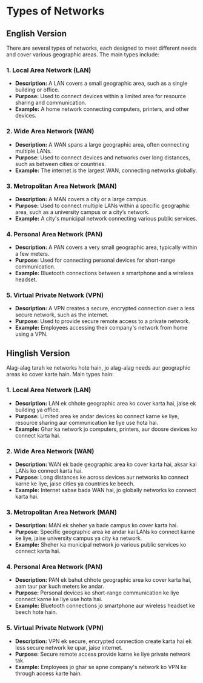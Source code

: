 # Types of Networks

## English Version

There are several types of networks, each designed to meet different needs and cover various geographic areas. The main types include:

### 1. Local Area Network (LAN)

- **Description:** A LAN covers a small geographic area, such as a single building or office.
- **Purpose:** Used to connect devices within a limited area for resource sharing and communication.
- **Example:** A home network connecting computers, printers, and other devices.

### 2. Wide Area Network (WAN)

- **Description:** A WAN spans a large geographic area, often connecting multiple LANs.
- **Purpose:** Used to connect devices and networks over long distances, such as between cities or countries.
- **Example:** The internet is the largest WAN, connecting networks globally.

### 3. Metropolitan Area Network (MAN)

- **Description:** A MAN covers a city or a large campus.
- **Purpose:** Used to connect multiple LANs within a specific geographic area, such as a university campus or a city’s network.
- **Example:** A city's municipal network connecting various public services.

### 4. Personal Area Network (PAN)

- **Description:** A PAN covers a very small geographic area, typically within a few meters.
- **Purpose:** Used for connecting personal devices for short-range communication.
- **Example:** Bluetooth connections between a smartphone and a wireless headset.

### 5. Virtual Private Network (VPN)

- **Description:** A VPN creates a secure, encrypted connection over a less secure network, such as the internet.
- **Purpose:** Used to provide secure remote access to a private network.
- **Example:** Employees accessing their company's network from home using a VPN.

## Hinglish Version

Alag-alag tarah ke networks hote hain, jo alag-alag needs aur geographic areas ko cover karte hain. Main types hain:

### 1. Local Area Network (LAN)

- **Description:** LAN ek chhote geographic area ko cover karta hai, jaise ek building ya office.
- **Purpose:** Limited area ke andar devices ko connect karne ke liye, resource sharing aur communication ke liye use hota hai.
- **Example:** Ghar ka network jo computers, printers, aur doosre devices ko connect karta hai.

### 2. Wide Area Network (WAN)

- **Description:** WAN ek bade geographic area ko cover karta hai, aksar kai LANs ko connect karta hai.
- **Purpose:** Long distances ke across devices aur networks ko connect karne ke liye, jaise cities ya countries ke beech.
- **Example:** Internet sabse bada WAN hai, jo globally networks ko connect karta hai.

### 3. Metropolitan Area Network (MAN)

- **Description:** MAN ek sheher ya bade campus ko cover karta hai.
- **Purpose:** Specific geographic area ke andar kai LANs ko connect karne ke liye, jaise university campus ya city ka network.
- **Example:** Sheher ka municipal network jo various public services ko connect karta hai.

### 4. Personal Area Network (PAN)

- **Description:** PAN ek bahut chhote geographic area ko cover karta hai, aam taur par kuch meters ke andar.
- **Purpose:** Personal devices ko short-range communication ke liye connect karne ke liye use hota hai.
- **Example:** Bluetooth connections jo smartphone aur wireless headset ke beech hote hain.

### 5. Virtual Private Network (VPN)

- **Description:** VPN ek secure, encrypted connection create karta hai ek less secure network ke upar, jaise internet.
- **Purpose:** Secure remote access provide karne ke liye private network tak.
- **Example:** Employees jo ghar se apne company's network ko VPN ke through access karte hain.
